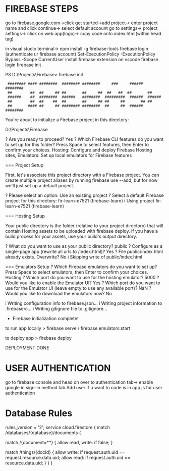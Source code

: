 # FIREBASE STEPS

go to firebase.google.com->click get started->add project-> enter project name and click continue-> select default account
go to settings-> project settings-> click on web app(logo)-> copy code onto index.html(within head tag)

in visual studio terminal-> npm install -g firebase-tools
firebase login (authenticate ur firebase account)
Set-ExecutionPolicy -ExecutionPolicy Bypass -Scope CurrentUser
install firebase extension on vscode
firebase login
firebase init

PS D:\Projects\Firebase> firebase init

     ######## #### ########  ######## ########     ###     ######  ########
     ##        ##  ##     ## ##       ##     ##  ##   ##  ##       ##
     ######    ##  ########  ######   ########  #########  ######  ######
     ##        ##  ##    ##  ##       ##     ## ##     ##       ## ##
     ##       #### ##     ## ######## ########  ##     ##  ######  ########

You're about to initialize a Firebase project in this directory:

D:\Projects\Firebase

? Are you ready to proceed? Yes
? Which Firebase CLI features do you want to set up for this folder? Press Space to select features, then Enter to confirm your choices. Hosting: Configure and deploy Firebase Hosting sites, Emulators: Set up local emulators for Firebase features

=== Project Setup

First, let's associate this project directory with a Firebase project.
You can create multiple project aliases by running firebase use --add,
but for now we'll just set up a default project.

? Please select an option: Use an existing project
? Select a default Firebase project for this directory: fir-learn-e7521 (firebase-learn)
i Using project fir-learn-e7521 (firebase-learn)

=== Hosting Setup

Your public directory is the folder (relative to your project directory) that
will contain Hosting assets to be uploaded with firebase deploy. If you
have a build process for your assets, use your build's output directory.

? What do you want to use as your public directory? public
? Configure as a single-page app (rewrite all urls to /index.html)? Yes
? File public/index.html already exists. Overwrite? No
i Skipping write of public/index.html

=== Emulators Setup
? Which Firebase emulators do you want to set up? Press Space to select emulators, then Enter to confirm your choices. Hosting
? Which port do you want to use for the hosting emulator? 5000
? Would you like to enable the Emulator UI? Yes
? Which port do you want to use for the Emulator UI (leave empty to use any available port)? NaN
? Would you like to download the emulators now? No

i Writing configuration info to firebase.json...
i Writing project information to .firebaserc...
i Writing gitignore file to .gitignore...

- Firebase initialization complete!

to run app locally > firebase serve / firebase
emulators:start

to deploy app > firebase deploy

DEPLOYMENT DONE

# USER AUTHENTICATION

go to firebase console and head on over to authentication tab-> enable google in sign-in method tab
Add user if u want to
code is in app.js for user authentication

# Database Rules

rules_version = '2';
service cloud.firestore {
match /databases/{database}/documents {

match /{document=\*\*} {
allow read, write: if false;
}

match /things/{docId} {
allow write: if request.auth.uid == request.resource.data.uid;
allow read: if request.auth.uid == resource.data.uid;
}
}
}

